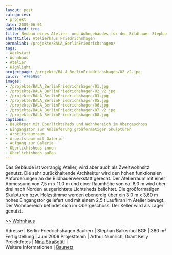 ```yaml
---
layout: post
categories:
- projekt
date: 2009-06-01
published: true
title: Neubau eines Atelier- und Wohngebäudes für den Bildhauer Stephan Balkenhol in Berlin
shorttitle: Atelierhaus Friedrichshagen
permalink: /projekte/BALA_BerlinFriedrichshagen/
tags: 
- Werkstatt
- Wohnhaus
- Atelier
- Highlight
projectpage: /projekte/BALA_BerlinFriedrichshagen/02_v2.jpg 
color: '#705956'
images:
- /projekte/BALA_BerlinFriedrichshagen/01.jpg
- /projekte/BALA_BerlinFriedrichshagen/02_v2.jpg
- /projekte/BALA_BerlinFriedrichshagen/03.jpg
- /projekte/BALA_BerlinFriedrichshagen/05.jpg
- /projekte/BALA_BerlinFriedrichshagen/06.jpg
- /projekte/BALA_BerlinFriedrichshagen/07_v2.jpg
- /projekte/BALA_BerlinFriedrichshagen/08.jpg
captions:
- Baukörper mit Oberlichtsheds und Wohnbereich im Obergeschoss
- Eingangstor zur Anlieferung großformatiger Skulpturen
- Arbeitsraumraum
- Arbeitsraum mit Galerie 
- Aufgang zur Galerie
- Oberlichtsheds innen
- Oberlichtsheds außen
---
```

Das Gebäude ist vorrangig Atelier, wird aber auch als Zweitwohnsitz genutzt. Die sehr zurückhaltende Architektur wird den hohen funktionalen Anforderungen an die Bildhauerwerkstatt gerecht. Der Atelierraum mit einer Abmessung von 7,5 m x 11,0 m und einer Raumhöhe von ca. 6,0 m wird über drei nach Norden ausgerichtete Lichtsheds belichtet. Die großformatigen Skulpturen bzw. Holzstämme werden ebenerdig über ein 3,0 m x 3,60 m hohes Eingangstor geliefert und mit einem 2,5 t Laufkran im Atelier bewegt. Der Wohnbereich befindet sich im Obergeschoss. Der Keller wird als Lager genutzt.

[\>> Wohnhaus](../projekte/BALW_BerlinFriedrichshagen/)

Adresse			|	Berlin-Friedrichshagen
Bauherr			|	Stephan Balkenhol 
BGF				|	380 m²
Fertigstellung	|	Juni 2009 
Projektteam		|	Arthur Numrich, Grant Kelly 
Projektfotos	|	[Nina Straßgütl](http://www.ninastrg.de/)
                |    
Weitere Informationen    |   [Baunetz](http://www.baunetz.de/meldungen/Meldungen-Atelierhaus_in_Berlin_von_NAK_903445.html)

